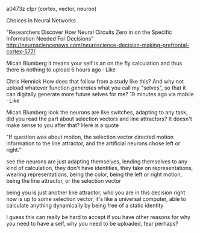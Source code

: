 a0473z ctpr
(cortex, vector, neuron)

Choices in Neural Networks

"Researchers Discover How Neural Circuits Zero in on the Specific Information Needed For Decisions"
 http://neurosciencenews.com/neuroscience-decision-making-prefrontal-cortex-577/


Micah Blumberg it means your self is an on the fly calculation and thus there is nothing to upload
6 hours ago · Like

Chris Hennick How does that follow from a study like this? And why not upload whatever function *generates* what you call my "selves", so that it can digitally generate more future selves for me?
19 minutes ago via mobile · Like

Micah Blumberg look the neurons are like switches, adapting to any task, did you read the part about selection vectors and line attractors? It doesn't make sense to you after that? Here is a quote

"If question was about motion, the selection vector directed motion information to the line attractor, and the artificial neurons chose left or right."

see the neurons are just adapting themselves, lending themselves to any kind of calculation, they don't have identities, they take on representations, wearing representations, being the color, being the left or right motion, being the line attractor, or the selection vector

being you is just another line attractor, who you are in this decision right now is up to some selection vector, it's like a universal computer, able to calculate anything dynamically by being free of a static identity

I guess this can really be hard to accept if you have other reasons for why you need to have a self, why you need to be uploaded, fear perhaps?
